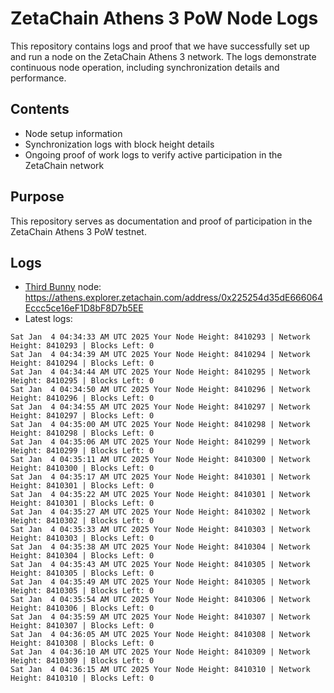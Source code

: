 # ZetaChain Athens 3 PoW Node Logs
This repository contains logs and proof that we have successfully set up and run a node on the ZetaChain Athens 3 network. The logs demonstrate continuous node operation, including synchronization details and performance.

## Contents
- Node setup information
- Synchronization logs with block height details
- Ongoing proof of work logs to verify active participation in the ZetaChain network

## Purpose
This repository serves as documentation and proof of participation in the ZetaChain Athens 3 PoW testnet.

## Logs

- [Third Bunny](https://thirdbunny.xyz/) node: https://athens.explorer.zetachain.com/address/0x225254d35dE666064Eccc5ce16eF1D8bF8D7b5EE
- Latest logs:
```
Sat Jan  4 04:34:33 AM UTC 2025 Your Node Height: 8410293 | Network Height: 8410293 | Blocks Left: 0
Sat Jan  4 04:34:39 AM UTC 2025 Your Node Height: 8410294 | Network Height: 8410294 | Blocks Left: 0
Sat Jan  4 04:34:44 AM UTC 2025 Your Node Height: 8410295 | Network Height: 8410295 | Blocks Left: 0
Sat Jan  4 04:34:50 AM UTC 2025 Your Node Height: 8410296 | Network Height: 8410296 | Blocks Left: 0
Sat Jan  4 04:34:55 AM UTC 2025 Your Node Height: 8410297 | Network Height: 8410297 | Blocks Left: 0
Sat Jan  4 04:35:00 AM UTC 2025 Your Node Height: 8410298 | Network Height: 8410298 | Blocks Left: 0
Sat Jan  4 04:35:06 AM UTC 2025 Your Node Height: 8410299 | Network Height: 8410299 | Blocks Left: 0
Sat Jan  4 04:35:11 AM UTC 2025 Your Node Height: 8410300 | Network Height: 8410300 | Blocks Left: 0
Sat Jan  4 04:35:17 AM UTC 2025 Your Node Height: 8410301 | Network Height: 8410301 | Blocks Left: 0
Sat Jan  4 04:35:22 AM UTC 2025 Your Node Height: 8410301 | Network Height: 8410301 | Blocks Left: 0
Sat Jan  4 04:35:27 AM UTC 2025 Your Node Height: 8410302 | Network Height: 8410302 | Blocks Left: 0
Sat Jan  4 04:35:33 AM UTC 2025 Your Node Height: 8410303 | Network Height: 8410303 | Blocks Left: 0
Sat Jan  4 04:35:38 AM UTC 2025 Your Node Height: 8410304 | Network Height: 8410304 | Blocks Left: 0
Sat Jan  4 04:35:43 AM UTC 2025 Your Node Height: 8410305 | Network Height: 8410305 | Blocks Left: 0
Sat Jan  4 04:35:49 AM UTC 2025 Your Node Height: 8410305 | Network Height: 8410305 | Blocks Left: 0
Sat Jan  4 04:35:54 AM UTC 2025 Your Node Height: 8410306 | Network Height: 8410306 | Blocks Left: 0
Sat Jan  4 04:35:59 AM UTC 2025 Your Node Height: 8410307 | Network Height: 8410307 | Blocks Left: 0
Sat Jan  4 04:36:05 AM UTC 2025 Your Node Height: 8410308 | Network Height: 8410308 | Blocks Left: 0
Sat Jan  4 04:36:10 AM UTC 2025 Your Node Height: 8410309 | Network Height: 8410309 | Blocks Left: 0
Sat Jan  4 04:36:15 AM UTC 2025 Your Node Height: 8410310 | Network Height: 8410310 | Blocks Left: 0
```
